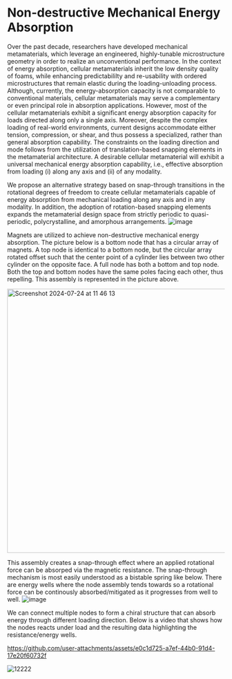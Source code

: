 # Non-destructive Mechanical Energy Absorption

Over the past decade, researchers have developed mechanical metamaterials, which leverage an engineered, highly-tunable microstructure geometry in order to realize an unconventional performance. In the context of energy absorption, cellular metamaterials inherit the low density quality of foams, while enhancing predictabililty and re-usability with ordered microstructures that remain elastic during the loading-unloading process. Although, currently, the energy-absorption capacity is not comparable to conventional materials, cellular metamaterials may serve a complementary or even principal role in absorption applications. However, most of the cellular metamaterials exhibit a significant energy absorption capacity for loads directed along only a single axis. Moreover, despite the complex loading of real-world environments, current designs accommodate either tension, compression, or shear, and thus possess a specialized, rather than general absorption capability. The constraints on the loading direction and mode follows from the utilization of translation-based snapping elements in the metamaterial architecture. A desirable cellular metamaterial will exhibit a universal mechanical energy absorption capability, i.e., effective absorption from loading (i) along any axis and (ii) of any modality.

We propose an alternative strategy based on snap-through transitions in the rotational degrees of freedom to create cellular metamaterials capable of energy absorption from mechanical loading along any axis and in any modality. In addition, the adoption of rotation-based snapping elements expands the metamaterial design space from strictly periodic to quasi-periodic, polycrystalline, and amorphous arrangements. 
![image](https://github.com/user-attachments/assets/62debbbb-af52-409f-9879-c469a876ca61)

Magnets are utilized to achieve non-destructive mechanical energy absorption. The picture below is a bottom node that has a circular array of magnets. A top node is identical to a bottom node, but the circular array rotated offset such that the center point of a cylinder lies between two other cylinder on the opposite face. A full node has both a bottom and top node. Both the top and bottom nodes have the same poles facing each other, thus repelling. This assembly is represented in the picture above.

<img width="611" alt="Screenshot 2024-07-24 at 11 46 13" src="https://github.com/user-attachments/assets/ccc76e49-e9f9-4d89-b85d-46594f3210d5">

This assembly creates a snap-through effect where an applied rotational force can be absorped via the magnetic resistance. The snap-through mechanism is most easily understood as a bistable spring like below. There are energy wells where the node assembly tends towards so a rotational force can be continously absorbed/mitigated as it progresses from well to well. 
![image](https://github.com/user-attachments/assets/d2c4b185-7717-41c2-8fc1-fc2d5d637716)

We can connect multiple nodes to form a chiral structure that can absorb energy through different loading direction. Below is a video that shows how the nodes reacts under load and the resulting data highlighting the resistance/energy wells.

https://github.com/user-attachments/assets/e0c1d725-a7ef-44b0-91d4-17e20f60732f 

![12222](https://github.com/user-attachments/assets/72336c28-10c5-4c27-8f8d-e014e85ab07b)
